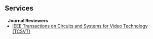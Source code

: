 ## Services

[//]: # (<h4 style="margin:0 10px 0;">Conference Reviewers</h4>)

[//]: # ()
[//]: # (<ul style="margin:0 0 5px;">)

[//]: # (  <li><a href="http://cvpr2023.thecvf.com/"><autocolor>IEEE/CVF Conference on Computer Vision and Pattern Recognition &#40;CVPR&#41; 2021-2023</autocolor></a></li>)

[//]: # (  <li><a href="http://iccv2021.thecvf.com/"><autocolor>IEEE/CVF International Conference on Computer Vision &#40;ICCV&#41; 2021</autocolor></a></li>)

[//]: # (  <li><a href="https://eccv2022.ecva.net/"><autocolor>European Conference on Computer Vision &#40;ECCV&#41; 2022</autocolor></a></li>)

[//]: # (</ul>)

[//]: # ()
<h4 style="margin:0 10px 0;">Journal Reviewers</h4>


<ul style="margin:0 0 20px;">

  <li><a href="https://ieee-cas.org/publication/tcsvt"><autocolor>IEEE Transactions on Circuits and Systems for Video Technology (TCSVT)</autocolor></a></li>

[//]: # (  <li><a href="https://www.computer.org/csdl/journal/tp"><autocolor>IEEE Transactions on Pattern Analysis and Machine Intelligence &#40;TPAMI&#41;</autocolor></a></li>)

[//]: # (  <li><a href="https://www.springer.com/journal/11263"><autocolor>International Journal of Computer Vision &#40;IJCV&#41;</autocolor></a></li>)

</ul>